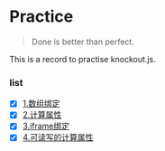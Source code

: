 # Practice

> Done is better than perfect.

This is a record to practise knockout.js.

### list
- [x] [1.数组绑定](https://github.com/PyMonar/practice/tree/master/src/1-array)
- [x] [2.计算属性](https://github.com/PyMonar/practice/tree/master/src/2-computed)
- [x] [3.iframe绑定](https://github.com/PyMonar/practice/tree/master/src/3-iframe)
- [x] [4.可读写的计算属性]('https://github.com/PyMonar/practice/tree/master/src/4-computed(rw)')